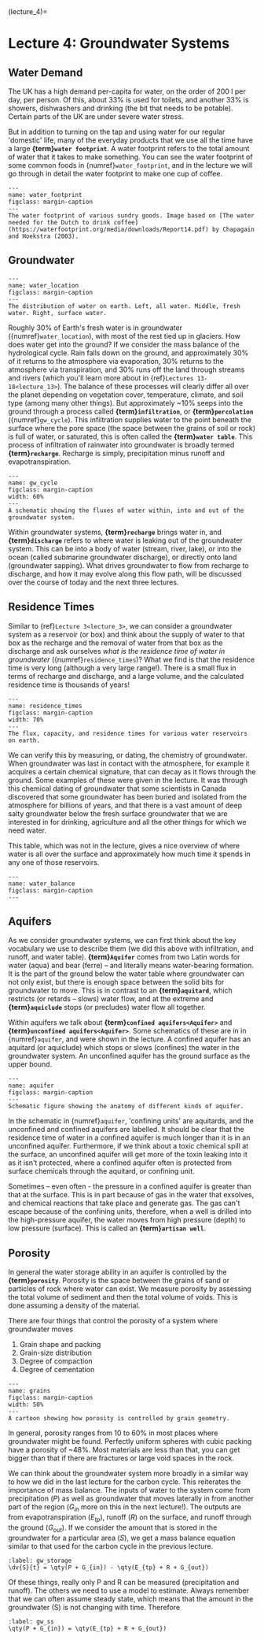 <br><div style="page-break-before:always;"></div>

(lecture_4)=
# Lecture 4: Groundwater Systems

## Water Demand

The UK has a high demand per-capita for water, on the order of $200 \ \mathrm{l}$ per day, per person.
Of this, about 33% is used for toilets, and another 33% is showers, dishwashers and drinking (the bit that needs to be potable).
Certain parts of the UK are under severe water stress.

But in addition to turning on the tap and using water for our regular 'domestic' life, many of the everyday products that we use all the time have a large **{term}`water footprint`**.
A water footprint refers to the total amount of water that it takes to make something.
You can see the water footprint of some common foods in {numref}`water_footprint`, and in the lecture we will go through in detail the water footprint to make one cup of coffee.

```{figure} ./figures/figure4.1.jpeg
---
name: water_footprint
figclass: margin-caption
---
The water footprint of various sundry goods. Image based on [The water needed for the Dutch to drink coffee](https://waterfootprint.org/media/downloads/Report14.pdf) by Chapagain and Hoekstra (2003).
```

## Groundwater

```{figure} ./figures/figure4.3.png
---
name: water_location
figclass: margin-caption
---
The distribution of water on earth. Left, all water. Middle, fresh water. Right, surface water. 
```

Roughly 30% of Earth's fresh water is in groundwater ({numref}`water_location`), with most of the rest tied up in glaciers.
How does water get into the ground? If we consider the mass balance of the hydrological cycle.
Rain falls down on the ground, and approximately 30% of it returns to the atmosphere via evaporation, 30% returns to the atmosphere via transpiration, and 30% runs off the land through streams and rivers (which you'll learn more about in {ref}`Lectures 13-18<lecture_13>`).
The balance of these processes will clearly differ all over the planet depending on vegetation cover, temperature, climate, and soil type (among many other things).
But approximately ~10% seeps into the ground through a process called **{term}`infiltration`**, or **{term}`percolation`** ({numref}`gw_cycle`).
This infiltration supplies water to the point beneath the surface where the pore space (the space between the grains of soil or rock) is full of water,
or saturated, this is often called the **{term}`water table`**.
This process of infiltration of rainwater into groundwater is broadly termed **{term}`recharge`**.
Recharge is simply, precipitation minus runoff and evapotranspiration.

```{figure} ./figures/figure4.2.jpeg
---
name: gw_cycle
figclass: margin-caption
width: 60%
---
A schematic showing the fluxes of water within, into and out of the groundwater system.
```

Within groundwater systems, **{term}`recharge`** brings water in, and **{term}`discharge`** refers to where water is leaking out of the groundwater system.
This can be into a body of water (stream, river, lake), or into the ocean (called submarine groundwater discharge), or directly onto land (groundwater sapping).
What drives groundwater to flow from recharge to discharge, and how it may evolve along this flow path, will be discussed over the course of today and the next three lectures.

## Residence Times

Similar to {ref}`Lecture 3<lecture_3>`, we can consider a groundwater system as a reservoir (or box) and think about the supply of water to that box as the recharge and the removal of water from that box as the discharge and ask ourselves *what is the residence time of water in groundwater* ({numref}`residence_times`)?
What we find is that the residence time is very long (although a very large range!).
There is a small flux in terms of recharge and discharge, and a large volume, and the calculated residence time is thousands of years!

```{figure} ./figures/figure4.4.jpeg
---
name: residence_times
figclass: margin-caption
width: 70%
---
The flux, capacity, and residence times for various water reservoirs on earth.
```

We can verify this by measuring, or dating, the chemistry of groundwater.
When groundwater was last in contact with the atmosphere, for example it acquires a certain chemical signature, that can decay as it flows through the ground.
Some examples of these were given in the lecture.
It was through this chemical dating of groundwater that some scientists in Canada discovered that some groundwater has been buried and isolated from the atmosphere for billions of years,
and that there is a vast amount of deep salty groundwater below the fresh surface groundwater that we are interested in for drinking, agriculture and all the other things for which we need water.

This table, which was not in the lecture, gives a nice overview of where water is all over the surface and approximately how much time it spends in any one of those reservoirs.

```{figure} ./figures/figure4.5.png
---
name: water_balance
figclass: margin-caption
---
```

## Aquifers

As we consider groundwater systems, we can first think about the key vocabulary we use to describe them (we did this above with infiltration, and runoff, and water table).
**{term}`Aquifer`** comes from two Latin words for water (aqua) and bear (ferre) – and literally means water-bearing formation.
It is the part of the ground below the water table where groundwater can not only exist, but there is enough space between the solid bits for groundwater to move.
This is in contrast to an **{term}`aquitard`**, which restricts (or retards – slows) water flow,
and at the extreme and **{term}`aquiclude`** stops (or precludes) water flow all together.

Within aquifers we talk about **{term}`confined aquifers<Aquifer>`** and **{term}`unconfined aquifers<Aquifer>`**.
Some schematics of these are in in {numref}`aquifer`, and were shown in the lecture.
A confined aquifer has an aquitard (or aquiclude) which stops or slows (confines) the water in the groundwater system.
An unconfined aquifer has the ground surface as the upper bound.

```{figure} ./figures/figure4.6.jpeg
---
name: aquifer
figclass: margin-caption
---
Schematic figure showing the anatomy of different kinds of aquifer.
```

In the schematic in {numref}`aquifer`, 'confining units' are aquitards, and the unconfined and confined aquifers are labelled.
It should be clear that the residence time of water in a confined aquifer is much longer than it is in an unconfined aquifer.
Furthermore, if we think about a toxic chemical spill at the surface, an unconfined aquifer will get more of the toxin leaking into it as it isn't protected, where a confined aquifer often is protected from surface chemicals through the aquitard, or confining unit.

Sometimes – even often - the pressure in a confined aquifer is greater than that at the surface.
This is in part because of gas in the water that exsolves, and chemical reactions that take place and generate gas.
The gas can't escape because of the confining units, therefore, when a well is drilled into the high-pressure aquifer, the water moves from high pressure (depth) to low pressure (surface).
This is called an **{term}`artisan well`**.

## Porosity

In general the water storage ability in an aquifer is controlled by the **{term}`porosity`**.
Porosity is the space between the grains of sand or particles of rock where water can exist.
We measure porosity by assessing the total volume of sediment and then the total volume of voids.
This is done assuming a density of the material.

There are four things that control the porosity of a system where groundwater moves

1. Grain shape and packing
2. Grain-size distribution
3. Degree of compaction
4. Degree of cementation

```{figure} ./figures/figure4.7.png
---
name: grains
figclass: margin-caption
width: 50%
---
A cartoon showing how porosity is controlled by grain geometry.
```

In general, porosity ranges from 10 to 60% in most places where groundwater might be found.
Perfectly uniform spheres with cubic packing have a porosity of ~48%.
Most materials are less than that, you can get bigger than that if there are fractures or large void spaces in the rock.

We can think about the groundwater system more broadly in a similar way to how we did in the last lecture for the carbon cycle. This reiterates the importance of mass balance. 
The inputs of water to the system come from precipitation ($P$) as well as groundwater that moves laterally in from another part of the region ($G_{in}$ more on this in the next lecture!).
The outputs are from evapotranspiration ($E_{tp}$), runoff ($R$) on the surface, and runoff through the ground ($G_{out}$).
If we consider the amount that is stored in the groundwater for a particular area ($S$), we get a mass balance equation similar to that used for the carbon cycle in the previous lecture. 

```{math}
:label: gw_storage
\dv{S}{t} = \qty(P + G_{in}) - \qty(E_{tp} + R + G_{out})
```

Of these things, really only P and R can be measured (precipitation and runoff).
The others we need to use a model to estimate.
Always remember that we can often assume steady state, which means that the amount in the groundwater (S) is not changing with time. 
Therefore

```{math}
:label: gw_ss
\qty(P + G_{in}) = \qty(E_{tp} + R + G_{out})
```